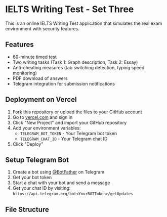 # IELTS Writing Test - Set Three

This is an online IELTS Writing Test application that simulates the real exam environment with security features.

## Features

- 60-minute timed test
- Two writing tasks (Task 1: Graph description, Task 2: Essay)
- Anti-cheating measures (tab switching detection, typing speed monitoring)
- PDF download of answers
- Telegram integration for submission notifications

## Deployment on Vercel

1. Fork this repository or upload the files to your GitHub account
2. Go to [vercel.com](https://vercel.com) and sign in
3. Click "New Project" and import your GitHub repository
4. Add your environment variables:
   - `TELEGRAM_BOT_TOKEN` - Your Telegram bot token
   - `TELEGRAM_CHAT_ID` - Your Telegram chat ID
5. Click "Deploy"

## Setup Telegram Bot

1. Create a bot using [@BotFather](https://t.me/BotFather) on Telegram
2. Get your bot token
3. Start a chat with your bot and send a message
4. Get your chat ID by visiting: `https://api.telegram.org/bot<YourBOTToken>/getUpdates`

## File Structure

